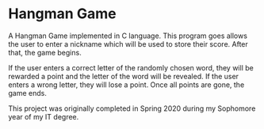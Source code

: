 # Hangman Game

A Hangman Game implemented in C language. This program goes allows the user to enter a nickname which will be used to store their score. After that, the game begins. 

If the user enters a correct letter of the randomly chosen word, they will be rewarded a point and the letter of the word will be revealed. If the user enters a wrong letter, they will lose a point. Once all points are gone, the game ends. 

This project was originally completed in Spring 2020 during my Sophomore year of my IT degree.

